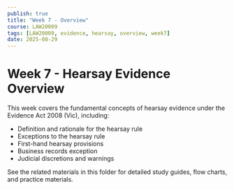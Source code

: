 ```yaml
---
publish: true
title: "Week 7 - Overview"
course: LAW20009
tags: [LAW20009, evidence, hearsay, overview, week7]
date: 2025-08-29
---
```


# Week 7 - Hearsay Evidence Overview

This week covers the fundamental concepts of hearsay evidence under the Evidence Act 2008 (Vic), including:

- Definition and rationale for the hearsay rule
- Exceptions to the hearsay rule
- First-hand hearsay provisions
- Business records exception
- Judicial discretions and warnings

See the related materials in this folder for detailed study guides, flow charts, and practice materials.